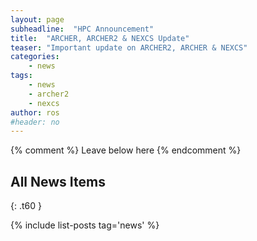 ```yaml
---
layout: page
subheadline:  "HPC Announcement"
title:  "ARCHER, ARCHER2 & NEXCS Update"
teaser: "Important update on ARCHER2, ARCHER & NEXCS"
categories:
    - news
tags:
    - news
    - archer2
    - nexcs
author: ros
#header: no
---
```


{% comment %} Leave below here {% endcomment %}
## All News Items
{: .t60 }

{% include list-posts tag='news' %}
